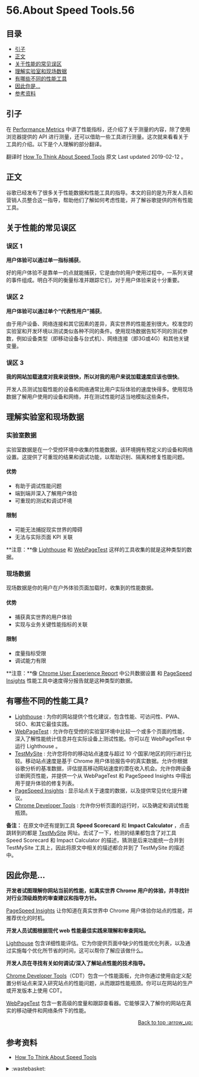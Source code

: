 # 56.About Speed Tools.56
## <a name="index"></a> 目录
- [引子](#start)
- [正文](#article)
- [关于性能的常见误区](#myth)
- [理解实验室和现场数据](#data)
- [有哪些不同的性能工具](#tool)
- [因此你是…](#role)
- [参考资料](#reference)


## <a name="start"></a> 引子
在 [Performance Metrics][url-blog-49] 中讲了性能指标，还介绍了关于测量的内容，除了使用浏览器提供的 API 进行测量，还可以借助一些工具进行测量。这次就来看看关于工具的介绍。以下是个人理解的部分翻译。

翻译时 [How To Think About Speed Tools][url-artilce-1] 原文 Last updated 2019-02-12 。

## <a name="article"></a> 正文
谷歌已经发布了很多关于性能数据和性能工具的指导。本文的目的是为开发人员和营销人员整合这一指导，帮助他们了解如何考虑性能，并了解谷歌提供的所有性能工具。

## <a name="myth"></a> 关于性能的常见误区
### 误区 1
**用户体验可以通过单一指标捕获**。

好的用户体验不是靠单一的点就能捕获，它是由你的用户使用过程中，一系列关键的事件组成。明白不同的衡量标准并跟踪它们，对于用户体验来说十分重要。

### 误区 2
**用户体验可以通过单个“代表性用户”捕获**。

由于用户设备、网络连接和其它因素的差异，真实世界的性能差别很大。校准您的实验室和开发环境以测试类似各种不同的条件。使用现场数据告知不同的测试参数，例如设备类型（即移动设备与台式机）、网络连接（即3G或4G）和其他关键变量。

### 误区 3
**我的网站加载速度对我来说很快，所以对我的用户来说加载速度应该也很快**。

开发人员测试加载性能的设备和网络通常比用户实际体验的速度快得多。使用现场数据了解用户使用的设备和网络，并在测试性能时适当地模拟这些条件。

## <a name="data"></a> 理解实验室和现场数据
### 实验室数据
实验室数据是在一个受控环境中收集的性能数据，该环境拥有预定义的设备和网络设置。这提供了可重现的结果和调试功能，以帮助识别、隔离和修复性能问题。

#### **优势**
- 有助于调试性能问题
- 端到端并深入了解用户体验
- 可重现的测试和调试环境

#### **限制**
- 可能无法捕捉现实世界的障碍
- 无法与实际页面 KPI 关联

**注意：**像 [Lighthouse][url-tool-1] 和 [WebPageTest][url-tool-2] 这样的工具收集的就是这种类型的数据。


### 现场数据
现场数据是你的用户在户外体验页面加载时，收集到的性能数据。

#### **优势**
- 捕获真实世界的用户体验
- 实现与业务关键性能指标的关联


#### **限制**
- 度量指标受限
- 调试能力有限


**注意：**像 [Chrome User Experience Report][url-article-2] 中公共数据设置 和 [PageSpeed Insights][url-tool-3] 性能工具中速度得分报告就是这种类型的数据。


## <a name="tool"></a> 有哪些不同的性能工具?
- [Lighthouse][url-tool-1] : 为你的网站提供个性化建议，包含性能、可访问性、PWA、SEO、和其它最佳实践。
- [WebPageTest][url-tool-2] : 允许你在受控的实验室环境中比较一个或多个页面的性能，深入了解性能统计信息并在实际设备上测试性能。你可以在 WebPageTest 中运行 Lighthouse 。
- [TestMySite][url-tool-4] : 允许您将你的移动站点速度与超过 10 个国家/地区的同行进行比较。移动站点速度是基于 Chrome 用户体验报告中的真实数据。允许你根据谷歌分析的基准数据，评估提高移动网站速度的潜在收入机会。允许你跨设备诊断网页性能，并提供一个从 WebPageTest 和 PageSpeed Insights 中得出用于提升体验的修复列表。
- [PageSpeed Insights][url-tool-3] : 显示站点关于速度的数据，以及提供常见优化提升建议。
- [Chrome Developer Tools][url-tool-5] : 允许你分析页面的运行时，以及确定和调试性能瓶颈。


**备注：** 在原文中还有提到工具 **Speed Scorecard** 和 **Impact Calculator** ，点击跳转到的都是 [TestMySite][url-tool-4] 网址。去试了一下，检测的结果都包含了对工具 Speed Scorecard 和 Impact Calculator 的描述，猜测是后来功能统一合并到 TestMySite 工具上，因此将原文中相关的描述都合并到了 TestMySite 的描述中。

## <a name="role"></a> 因此你是…
**开发者试图理解你网站当前的性能，如真实世界 Chrome 用户的体验，并寻找针对行业顶级趋势的审查建议和指导方针。**

[PageSpeed Insights][url-tool-3] 让你知道在真实世界中 Chrome 用户体验你站点的性能，并推荐优化的时机。

**开发人员试图根据现代 web 性能最佳实践来理解和审查网站。**

[Lighthouse][url-tool-1] 包含详细性能评估。它为你提供页面中缺少的性能优化列表，以及通过实施每个优化所节省的时间，这可以帮你了解应该做什么。

**开发人员在寻找有关如何调试/深入了解站点性能的技术指导。**

[Chrome Developer Tools][url-tool-5]（CDT）包含一个性能面板，允许你通过使用自定义配置分析站点来深入研究站点的性能问题，从而跟踪性能瓶颈。你可以在网站的生产或开发版本上使用 CDT。

[WebPageTest][url-tool-2] 包含一套高级的度量和跟踪查看器。它能够深入了解你的网站在真实的移动硬件和网络条件下的性能。


<div align="right"><a href="#index">Back to top :arrow_up:</a></div>

## <a name="reference"></a> 参考资料
- [How To Think About Speed Tools][url-artilce-1]

[url-base]:https://xxholic.github.io/blog/draft

[url-artilce-1]:https://developers.google.com/web/fundamentals/performance/speed-tools?hl=en
[url-blog-49]:https://github.com/XXHolic/blog/issues/49
[url-article-2]:https://developers.google.com/web/tools/chrome-user-experience-report

[url-tool-1]:https://developers.google.com/web/tools/lighthouse
[url-tool-2]:https://www.webpagetest.org
[url-tool-3]:https://developers.google.com/speed/pagespeed/insights/
[url-tool-4]:https://www.thinkwithgoogle.com/feature/testmysite/
[url-tool-5]:https://developers.google.com/web/tools/chrome-devtools


<details>
<summary>:wastebasket:</summary>

最近看了一部比较早的作品[《再见，绝望先生》][url-opus]，里面讨论的问题很多都是一针见血，在表达绝望的同时，提出相反的一面有时也很有意思，例如上吊的人是为了增加身高。


![49-poster][url-local-poster]

</details>

[url-opus]:https://movie.douban.com/subject/2950496/
[url-local-poster]:./images/49/poster.jpg
